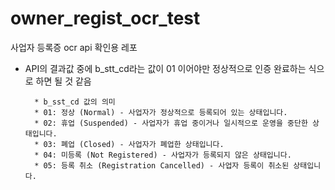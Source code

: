 # owner_regist_ocr_test

사업자 등록증 ocr api 확인용 레포

- API의 결과값 중에 b_stt_cd라는 값이 01 이어야만 정상적으로 인증 완료하는 식으로 하면 될 것 같음


        * b_sst_cd 값의 의미
        * 01: 정상 (Normal) - 사업자가 정상적으로 등록되어 있는 상태입니다.
        * 02: 휴업 (Suspended) - 사업자가 휴업 중이거나 일시적으로 운영을 중단한 상태입니다.
        * 03: 폐업 (Closed) - 사업자가 폐업한 상태입니다.
        * 04: 미등록 (Not Registered) - 사업자가 등록되지 않은 상태입니다.
        * 05: 등록 취소 (Registration Cancelled) - 사업자 등록이 취소된 상태입니다.
